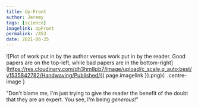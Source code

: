 ```yaml
---
title: Up-Front
author: Jeremy
tags: [science]
imagelink: UpFront
permalink: /453
date: 2021-06-25
---
```


![Plot of work put in by the author versus work put in by the reader. Good papers are on the top-left, while bad papers are in the bottom-right](https://res.cloudinary.com/dh3hm8pb7/image/upload/c_scale,q_auto:best/v1535842782/Handwaving/Published/{{ page.imagelink }}.png){: .centre-image }

"Don't blame me, I'm just trying to give the reader the benefit of the doubt that they are an expert. You see, I'm being *generous*!"
